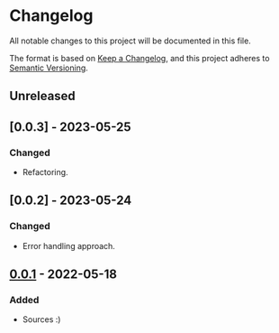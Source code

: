 # Changelog
All notable changes to this project will be documented in this file.

The format is based on [Keep a Changelog](https://keepachangelog.com/en/1.0.0/),
and this project adheres to [Semantic Versioning](https://semver.org/spec/v2.0.0.html).

## Unreleased

## [0.0.3] - 2023-05-25
### Changed
- Refactoring.

## [0.0.2] - 2023-05-24
### Changed
- Error handling approach.

## [0.0.1] - 2022-05-18
### Added
- Sources :)

[0.0.1]: https://github.com/uncellon/utoolbox-gpio/tree/v0.0.1